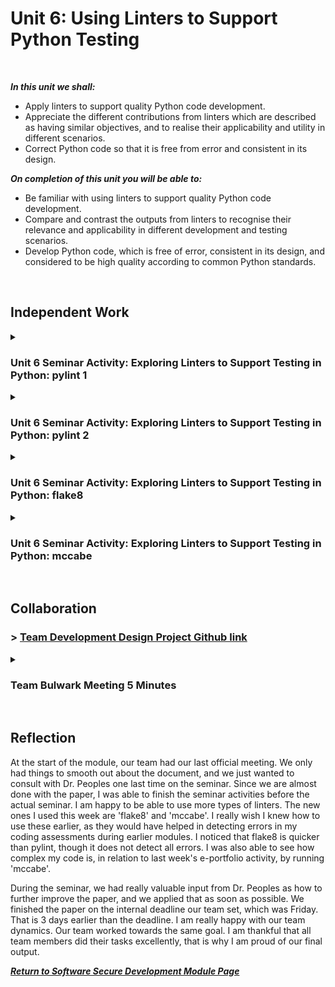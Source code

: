 <!--layout: page
title: "SSDCS Unit 6 "
permalink: /ssdcs_unit6-->

# Unit 6: Using Linters to Support Python Testing
<br>

_**In this unit we shall:** <br>_

- Apply linters to support quality Python code development.<br>
- Appreciate the different contributions from linters which are described as having similar objectives, and to realise their applicability and utility in different scenarios.<br>
- Correct Python code so that it is free from error and consistent in its design.<br>

_**On completion of this unit you will be able to:** <br>_
- Be familiar with using linters to support quality Python code development.<br>
- Compare and contrast the outputs from linters to recognise their relevance and applicability in different development and testing scenarios.<br>
- Develop Python code, which is free of error, consistent in its design, and considered to be high quality according to common Python standards.<br>
<br>

## Independent Work

<details><summary><h3>Unit 6 Seminar Activity: Exploring Linters to Support Testing in Python: pylint 1</h3></summary><br>  
  
<img src="images/ssdcs_unit6_seminar1.png?raw=true"/>
<img src="images/ssdcs_unit6_seminar1.1.png?raw=true"/><br>
<img src="images/ssdcs_unit6_seminar1.2.png?raw=true"/> </details>

<details><summary><h3>Unit 6 Seminar Activity: Exploring Linters to Support Testing in Python: pylint 2</h3></summary><br>   
<img src="images/ssdcs_unit6_seminar2.png?raw=true"/>
<img src="images/ssdcs_unit6_seminar2.1.png?raw=true"/>
<img src="images/ssdcs_unit6_seminar2.2.png?raw=true"/>
<img src="images/ssdcs_unit6_seminar2.3.png?raw=true"/><br> </details>

<details><summary><h3>Unit 6 Seminar Activity: Exploring Linters to Support Testing in Python: flake8 </h3></summary><br>  
<img src="images/ssdcs_unit6_seminar3.png?raw=true"/>
<img src="images/ssdcs_unit6_seminar3.1.png?raw=true"/>
<img src="images/ssdcs_unit6_seminar3.2.png?raw=true"/><br></details>

<details><summary><h3>Unit 6 Seminar Activity: Exploring Linters to Support Testing in Python: mccabe</h3></summary><br>  
<img src="images/ssdcs_unit6_seminar4.png?raw=true"/>
<img src="images/ssdcs_unit6_seminar4.1.png?raw=true"/>
</details><br>

## Collaboration
### > [Team Development Design Project Github link](https://github.com/patzsantos/SciTec-App/blob/main/Design%20Document/SSDCS_PCOM7E%20March%202024%20Bulwark%20Systems%20%C2%A9%20SciTec%20App%20for%20the%20International%20Space%20Station%20(ISS).docx)

<details><summary><h3>Team Bulwark Meeting 5 Minutes</h3></summary>
<br>
<img src="images/ssdcs_unit6_minutes.png?raw=true"/>
</details><br>

## Reflection

At the start of the module, our team had our last official meeting. We only had things to smooth out about the document, and we just wanted to consult with Dr. Peoples one last time on the seminar. Since we are almost done with the paper, I was able to finish the seminar activities before the actual seminar. I am happy to be able to use more types of linters. The new ones I used this week are 'flake8' and 'mccabe'. I really wish I knew how to use these earlier, as they would have helped in detecting errors in my coding assessments during earlier modules. I noticed that flake8 is quicker than pylint, though it does not detect all errors. I was also able to see how complex my code is, in relation to last week's e-portfolio activity, by running 'mccabe'. 

During the seminar, we had really valuable input from Dr. Peoples as how to further improve the paper, and we applied that as soon as possible. We finished the paper on the internal deadline our team set, which was Friday. That is 3 days earlier than the deadline. I am really happy with our team dynamics. Our team worked towards the same goal. I am thankful that all team members did their tasks excellently, that is why I am proud of our final output. 

**_[Return to Software Secure Development Module Page](https://patzsantos.github.io/e-portfolio-uoeo/ssdcs_landing)_**

